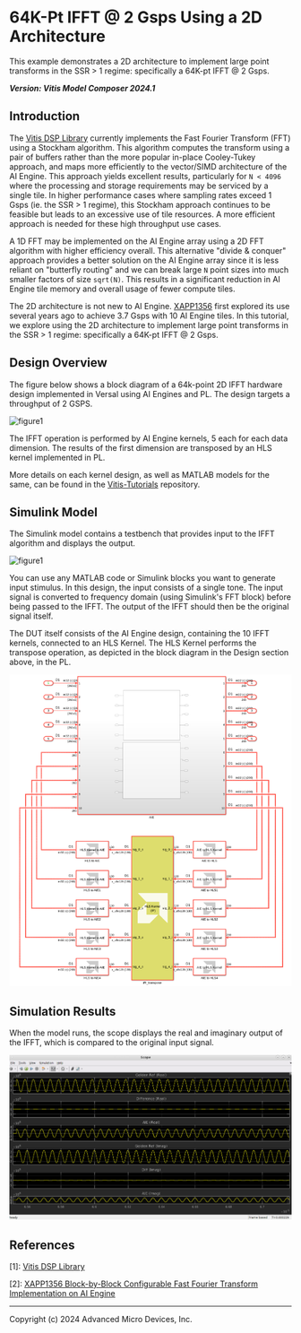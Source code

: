 # 64K-Pt IFFT @ 2 Gsps Using a 2D Architecture

This example demonstrates a 2D architecture to implement large point transforms in the SSR > 1 regime: specifically a 64K-pt IFFT @ 2 Gsps.

***Version: Vitis Model Composer 2024.1***

## Introduction

The [Vitis DSP Library](https://docs.xilinx.com/r/en-US/Vitis_Libraries/dsp/index.html) currently implements the Fast Fourier Transform (FFT) using a Stockham algorithm. This algorithm computes the transform using a pair of buffers rather than the more popular in-place Cooley-Tukey approach, and maps more efficiently to the vector/SIMD architecture of the AI Engine. This approach yields excellent results, particularly for `N < 4096` where the processing and storage requirements may be serviced by a single tile. In higher performance cases where sampling rates exceed 1 Gsps (ie. the SSR > 1 regime), this Stockham approach continues to be feasible but leads to an excessive use of tile resources. A more efficient approach is needed for these high throughput use cases. 

A 1D FFT may be implemented on the AI Engine array using a 2D FFT algorithm with higher efficiency overall. This alternative "divide & conquer" approach provides a better solution on the AI Engine array since it is less reliant on "butterfly routing" and we can break large `N` point sizes into much smaller factors of size `sqrt(N)`. This results in a significant reduction in AI Engine tile memory and overall usage of fewer compute tiles. 

The 2D architecture is not new to AI Engine. [XAPP1356](https://docs.xilinx.com/r/en-US/xapp1356-fft-ai-engine) first explored its use several years ago to achieve 3.7 Gsps with 10 AI Engine tiles. In this tutorial, we explore using the 2D architecture to implement large point transforms in the SSR > 1 regime: specifically a 64K-pt IFFT @ 2 Gsps.

## Design Overview

The figure below shows a block diagram of a 64k-point 2D IFFT hardware design implemented in Versal using AI Engines and PL. The design targets a throughput of 2 GSPS.

![figure1](Images/ifft64k-block-diagram.png)

The IFFT operation is performed by AI Engine kernels, 5 each for each data dimension. The results of the first dimension are transposed by an HLS kernel implemented in PL.

More details on each kernel design, as well as MATLAB models for the same, can be found in the [Vitis-Tutorials](https://github.com/Xilinx/Vitis-Tutorials/tree/2024.2/AI_Engine_Development/AIE/Design_Tutorials/12-IFFT64K-2D) repository.

## Simulink Model

The Simulink model contains a testbench that provides input to the IFFT algorithm and displays the output.

![figure1](Images/model1.png)

You can use any MATLAB code or Simulink blocks you want to generate input stimulus. In this design, the input consists of a single tone. The input signal is converted to frequency domain (using Simulink's FFT block) before being passed to the IFFT. The output of the IFFT should then be the original signal itself.

The DUT itself consists of the AI Engine design, containing the 10 IFFT kernels, connected to an HLS Kernel. The HLS Kernel performs the transpose operation, as depicted in the block diagram in the Design section above, in the PL.

![figure1](Images/model2.png)

## Simulation Results

When the model runs, the scope displays the real and imaginary output of the IFFT, which is compared to the original input signal. 

![figure1](Images/results.png)

## References

[1]: [Vitis DSP Library](https://docs.xilinx.com/r/en-US/Vitis_Libraries/dsp/index.html)

[2]: [XAPP1356 Block-by-Block Configurable Fast Fourier Transform Implementation on AI Engine](https://docs.xilinx.com/r/en-US/xapp1356-fft-ai-engine)

------------

Copyright (c) 2024 Advanced Micro Devices, Inc.

